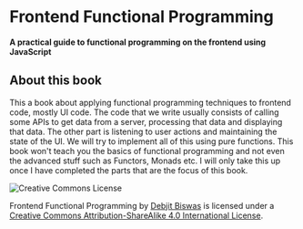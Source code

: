 # Frontend Functional Programming
__A practical guide to functional programming on the frontend using JavaScript__

## About this book
This a book about applying functional programming techniques to frontend code, mostly UI code. The code that we write usually consists of calling some APIs to get data from a server, processing that data and displaying that data. The other part is listening to user actions and maintaining the state of the UI. We will try to implement all of this using pure functions. This book won't teach you the basics of functional programming and not even the advanced stuff  such as Functors, Monads etc. I will only take this up once I have completed the parts that are the focus of this book.

![Creative Commons License](https://i.creativecommons.org/l/by-sa/4.0/88x31.png)

Frontend Functional Programming by [Debjit Biswas](http://www.debjitbiswas.com) is licensed under a [Creative Commons Attribution-ShareAlike 4.0 International License](http://creativecommons.org/licenses/by-sa/4.0/).
